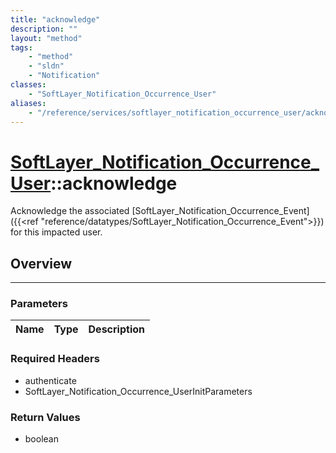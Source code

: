 ```yaml
---
title: "acknowledge"
description: ""
layout: "method"
tags:
    - "method"
    - "sldn"
    - "Notification"
classes:
    - "SoftLayer_Notification_Occurrence_User"
aliases:
    - "/reference/services/softlayer_notification_occurrence_user/acknowledge"
---
```

# [SoftLayer_Notification_Occurrence_User](/reference/services/SoftLayer_Notification_Occurrence_User)::acknowledge


Acknowledge the associated [SoftLayer_Notification_Occurrence_Event]({{<ref "reference/datatypes/SoftLayer_Notification_Occurrence_Event">}}) for this impacted user. 


## Overview 


-----

### Parameters 
|Name | Type | Description |
| --- | --- | --- |


### Required Headers
* authenticate
* SoftLayer_Notification_Occurrence_UserInitParameters


### Return Values
* boolean




